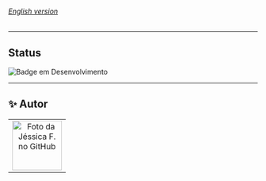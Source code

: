 <h6> <a href = "https://github.com/jessrbl/API-PassIn/blob/main/README-EN.md"> English version </a></h6>


___

## Status

![Badge em Desenvolvimento](https://img.shields.io/static/v1?label=STATUS&message=EM&&DESENVOLVIMENTO&color=FF69B4&style=for-the-badge)


___

<h2> ✨ Autor</h2>

<table>
  <tr>
    <td align="center">
      <a href="https://github.com/jessrbl">
        <img src="https://avatars3.githubusercontent.com/jessrbl" width="100px;" alt="Foto da Jéssica F. no GitHub"/><br>
        <sub>